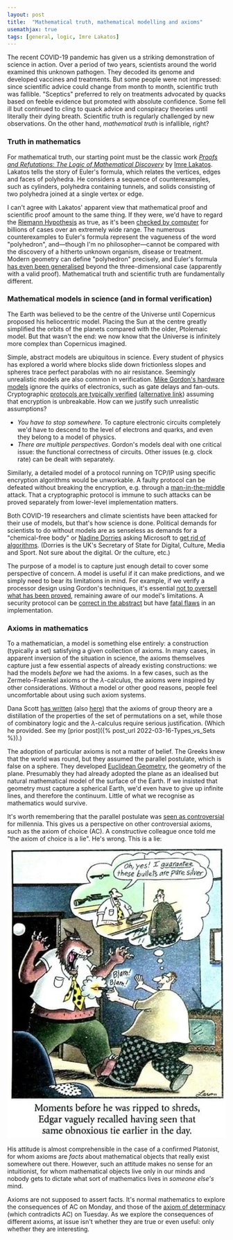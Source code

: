 ```yaml
---
layout: post
title:  "Mathematical truth, mathematical modelling and axioms"
usemathjax: true 
tags: [general, logic, Imre Lakatos]
---
```


The recent COVID-19 pandemic has given us a striking demonstration of science in action.
Over a period of two years, scientists around the world examined this unknown pathogen.
They decoded its genome and developed vaccines and treatments.
But some people were not impressed: since scientific advice could change from month to month,
scientific truth was fallible.
"Sceptics" preferred to rely on treatments advocated by quacks based on feeble evidence but promoted with absolute confidence.
Some fell ill but continued to cling to quack advice and conspiracy theories until literally their dying breath.
Scientific truth is regularly challenged by new observations.
On the other hand, *mathematical truth* is infallible, right?

### Truth in mathematics

For mathematical truth, our starting point must be the classic work
*[Proofs and Refutations: The Logic of Mathematical Discovery](https://doi.org/10.1017/CBO9781139171472)*
by [Imre Lakatos](https://plato.stanford.edu/entries/lakatos/).
Lakatos tells the story of Euler's formula, which relates the vertices, edges and faces of polyhedra.
He considers a sequence of counterexamples, such as cylinders, polyhedra containing tunnels, and solids consisting of two polyhedra joined at a single vertex or edge.

I can't agree with Lakatos' apparent view that mathematical proof and scientific proof amount to the same thing.
If they were, we'd have to regard the [Riemann Hypothesis](https://www.cantorsparadise.com/the-riemann-hypothesis-explained-fa01c1f75d3f) as true, as it's been [checked by computer](https://arxiv.org/pdf/1607.00709.pdf) for billions of cases over an extremely wide range.
The numerous counterexamples to Euler's formula represent the vagueness of the word "polyhedron", and—though I'm no philosopher—cannot be compared with the discovery of a hitherto unknown organism, disease or treatment.
Modern geometry can define "polyhedron" precisely, and Euler's formula [has even been generalised](https://doi.org/10.4153/CMB-1997-056-4) beyond the three-dimensional case
(apparently with a valid proof).
Mathematical truth and scientific truth are fundamentally different.

### Mathematical models in science (and in formal verification)

The Earth was believed to be the centre of the Universe until Copernicus proposed his heliocentric model.
Placing the Sun at the centre greatly simplified the orbits of the planets compared with the older, Ptolemaic model.
But that wasn't the end: we now know that the Universe is infinitely more complex than Copernicus imagined.

Simple, abstract models are ubiquitous in science. Every student of physics has explored a world where blocks slide down frictionless slopes and spheres trace perfect parabolas with no air resistance.
Seemingly unrealistic models are also common in verification.
[Mike Gordon's hardware models](https://doi.org/10.1007/978-1-4613-2007-4_4) ignore the quirks of electronics, such as gate delays and fan-outs.
Cryptographic [protocols are typically verified](https://doi.org/10.3233/JCS-1998-61-205) ([alternative link](https://www.cl.cam.ac.uk/~lp15/papers/Auth/jcs.pdf)) assuming that encryption is unbreakable.
How can we justify such unrealistic assumptions?

* *You have to stop somewhere*. To capture electronic circuits completely we'd have to descend to the level of electrons and quarks, and even they belong to a model of physics.
* *There are multiple perspectives*. Gordon's models deal with one critical issue: the functional correctness of circuits. Other issues (e.g. clock rate) can be dealt with separately. 

Similarly, a detailed model of a protocol running on TCP/IP using specific encryption algorithms would be unworkable.
A faulty protocol can be defeated without breaking the encryption, e.g. through a [man-in-the-middle](https://en.wikipedia.org/wiki/Man-in-the-middle_attack) attack.
That a cryptographic protocol is immune to such attacks
can be proved separately from lower-level implementation matters.

Both COVID-19 researchers and climate scientists have been attacked for their use of models, but that's how science is done.
Political demands for scientists to do without models are as senseless as demands for a "chemical-free body" or [Nadine Dorries](https://en.wikipedia.org/wiki/Nadine_Dorries) asking Microsoft to [get rid of algorithms](https://www.indy100.com/politics/nadine-dorries-microsoft-algorithms-meme).
(Dorries is the UK's Secretary of State for Digital, Culture, Media and Sport. Not sure about the digital. Or the culture, etc.)

The purpose of a model is to capture just enough detail to cover some perspective of concern.
A model is useful if it can make predictions, and we simply need to bear its limitations in mind.
For example, if we verify a processor design using Gordon's techniques,
it's essential [not to oversell what has been proved](https://rdcu.be/cRjMz), remaining aware of our model's limitations.
A security protocol can be [correct in the abstract](https://dl.acm.org/doi/10.1145/322510.322530) but have [fatal flaws](https://heartbleed.com) in an implementation.

### Axioms in mathematics

To a mathematician, a model is something else entirely: a construction (typically a set) satisfying a given collection of axioms.
In many cases, in apparent inversion of the situation in science, the axioms themselves capture just a few essential aspects of already existing constructions: we had the models *before* we had the axioms.
In a few cases, such as the Zermelo-Fraenkel axioms or the $\lambda$-calculus, the axioms were inspired by other considerations.
Without a model or other good reasons, people feel uncomfortable about using such axiom systems.

Dana Scott [has written](https://doi.org/10.1016/S0049-237X(08)71262-X) (also [here](/papers/Scott-Models.pdf)) that the axioms of group theory are a distillation of the properties of the set of permutations on a set,
while those of combinatory logic and the $\lambda$-calculus require serious justification. 
(Which he provided. See my [prior post]({% post_url 2022-03-16-Types_vs_Sets %}).)

The adoption of particular axioms is not a matter of belief.
The Greeks knew that the world was round, but they assumed the parallel postulate, which is false on a sphere.
They developed [Euclidean Geometry](https://plato.stanford.edu/entries/epistemology-geometry/), 
the geometry of the plane.
Presumably they had already adopted the plane as an idealised but natural mathematical model of the surface of the Earth.
If we insisted that geometry must capture a spherical Earth, we'd even have to give up infinite lines, and therefore the continuum.
Little of what we recognise as mathematics would survive.

It's worth remembering that the parallel postulate was [seen as controversial](https://www.jstor.org/stable/27958258) for millennia.
This gives us a perspective on other controversial axioms, such as the axiom of choice (AC).
A constructive colleague once told me "the axiom of choice is a lie". 
He's wrong. This is a lie:

<img src="/images/pure-silver.jpg" alt="I guarantee these bullets are pure silver" width="600"/>

His attitude is almost comprehensible in the case of
a confirmed Platonist, for whom axioms are *facts* about mathematical objects that really exist somewhere out there.
However, such an attitude makes no sense for an intuitionist, for whom mathematical objects live only in our minds and nobody gets to dictate what sort of mathematics lives in *someone else's* mind.

Axioms are not supposed to assert facts.
It's normal mathematics to explore the consequences of AC on Monday, and those of the 
[axiom of determinacy](http://cantorsattic.info/Axiom_of_determinacy) (which contradicts AC) on Tuesday.
As we explore the consequences of different axioms, at issue isn't whether they are true or even useful:
only whether they are interesting.

